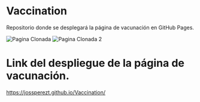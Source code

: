 # Vaccination
Repositorio donde se desplegará la página de vacunación en GitHub Pages.

![Pagina Clonada](https://user-images.githubusercontent.com/84040594/160948081-9e37bb4e-3875-468c-8082-895b53c005d3.PNG)
![Pagina Clonada 2](https://user-images.githubusercontent.com/84040594/160948088-bbff2838-a7fa-4c00-ac5e-d1ae33c6b851.PNG)


# Link del despliegue de la página de vacunación. 
https://jossperezt.github.io/Vaccination/ 

